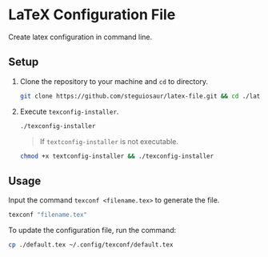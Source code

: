 # LaTeX Configuration File

Create latex configuration in command line.

## Setup

1. Clone the repository to your machine and `cd` to directory.

    ```sh
    git clone https://github.com/steguiosaur/latex-file.git && cd ./latex-file
    ```

2. Execute `texconfig-installer`.

    ```sh
    ./texconfig-installer
    ```

    > If `textconfig-installer` is not executable.

    ```sh
    chmod +x textconfig-installer && ./texconfig-installer
    ```

## Usage

Input the command `texconf <filename.tex>` to generate the file.

```sh
texconf "filename.tex"
```

To update the configuration file, run the command:

```sh
cp ./default.tex ~/.config/texconf/default.tex
```
